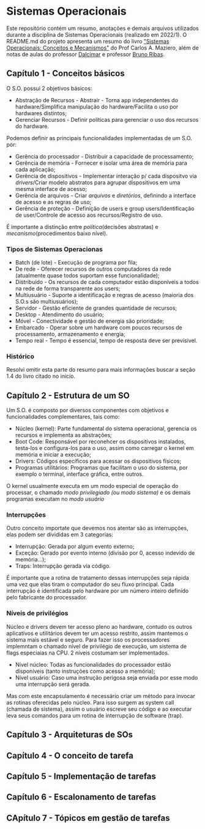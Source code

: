 # Sistemas Operacionais

Este repositório contém um resumo, anotações e demais arquivos utilizados durante a disciplina de Sistemas Operacionais (realizado em 2022/1). O README.md do projeto apresenta um resumo do livro ["Sistemas Operacionais: Conceitos e Mecanismos"](http://wiki.inf.ufpr.br/maziero/doku.php?id=socm:start) do Prof Carlos A. Maziero, além de notas de aulas do professor [Dalcimar](dalcimar.com) e professor [Bruno Ribas](https://www.brunoribas.com.br/index.html).

## Capítulo 1 - Conceitos básicos

O S.O. possui 2 objetivos básicos:

* Abstração de Recursos - Abstrair - Torna app independentes do hardware/Simplifica manipulação do hardware/Facilita o uso por hardwares distintos;
* Gerenciar Recursos - Definir políticas para gerenciar o uso dos recursos do hardware.

Podemos definir as principais funcionalidades implementadas de um S.O. por:

* Gerência do processador - Distribuir a capacidade de processamento;
* Gerência de memória - Fornecer e isolar uma área de memória para cada aplicação;
* Gerência de dispositivos - Implementar interação p/ cada dispositvo via *drivers*/Criar modelo abstratos para agrupar dispositivos em uma mesma interface de acesso;
* Gerência de arquivos - Criar *arquivos* e *diretórios*, definindo a interface de acesso e as regras de uso;
* Gerência de proteção - Definição de users e group users/Identificação de user/Controle de acesso aos recursos/Registro de uso.

É importante a distinção entre *política*(decisões abstratas) e *mecanismo*(procedimentos baixo nível).

### Tipos de Sistemas Operacionas

* Batch (de lote) - Execução de programa por fila;
* De rede - Oferecer recursos de outros computadores da rede (atualmente quase todos suportam esse funcionalidade);
* Distribuído - Os recursos de cada computador estão disponíveis a todos na rede de forma transparente aos users;
* Multiusuário - Suporte a identificação e regras de acesso (maioria dos S.O.s são multiusuários);
* Servidor - Gestão eficiente de grandes quantidade de recursos;
* Desktop - Atendimento do usuário;
* Móvel - Conectividade e gestão de energia são prioridade;
* Embarcado - Operar sobre um hardware com poucos recursos de processamento, armazenamento e energia;
* Tempo real - Tempo é essencial, tempo de resposta deve ser prevísivel.

### Histórico

Resolvi omitir esta parte do resumo para mais informações buscar a seção 1.4 do livro citado no inicio.

## Capítulo 2 - Estrutura de um SO

Um S.O. é composto por diversos componentes com objetivos e funcionalidades complementares, tais como:

* Núcleo (kernel): Parte fundamental do sistema operacional, gerencia os recursos e implementa as abstrações;
* Boot Code: Responsável por reconehcer os dispositivos instalados, testa-los e configura-los para o uso, assim como carregar o kernel em memória e iniciar a execução;
* Drivers: Códigos específicos para acessar os dispositivos físicos;
* Programas utilitários: Programas que facilitam o uso do sistema, por exemplo o terminal, interface gráfica, entre outros.

O kernel usualmente executa em um modo especial de operação do processar, o chamado *modo privilegiado (ou modo sistema)* e os demais programas executam no *modo usuário*

### Interrupções

Outro conceito importate que devemos nos atentar são as interrupções, elas podem ser divididas em 3 categorias:

* Interrupção: Gerada por algum evento externo;
* Exceção: Gerado por evento interno (divisão por 0, acesso indevido de memória...);
* Traps: Interrupção gerada via código.

É importante que a rotina de tratamento dessas interrupções seja rápida uma vez que elas tiram o computador do seu fluxo principal. Cada interrupção é identificada pelo hardware por um número inteiro definido pelo fabricante do processador.

### Níveis de privilégios

Núcleo e drivers devem ter acesso pleno ao hardware, contudo os outros aplicativos e utilitários devem ter um acesso restrito, assim mantemos o sistema mais estável e seguro. Para fazer isso os processadores implemntam o chamado nível de privilégio de execução, um sistema de flags especiaias na CPU. 2 níveis costumam ser implementados.

* Nível núcleo: Todas as funcionalidades do processador estão disponíveis (tanto instruções como acesso a memória);
* Nível usuário: Caso uma instrução perigosa seja enviada por esse modo uma interrupção será gerada.

Mas com este encapsulamento é necessário criar um método para invocar as rotinas oferecidas pelo núcleo. Para isso surgem as system call (chamada de sistema), assim o usuário escreve seu código e ao executar leva seus comandos para um rotina de interrupção de software (trap).

## Capítulo 3 - Arquiteturas de SOs

## Capítulo 4 - O conceito de tarefa

## Capítulo 5 - Implementação de tarefas

## Capítulo 6 - Escalonamento de tarefas

## CApítulo 7 - Tópicos em gestão de tarefas
